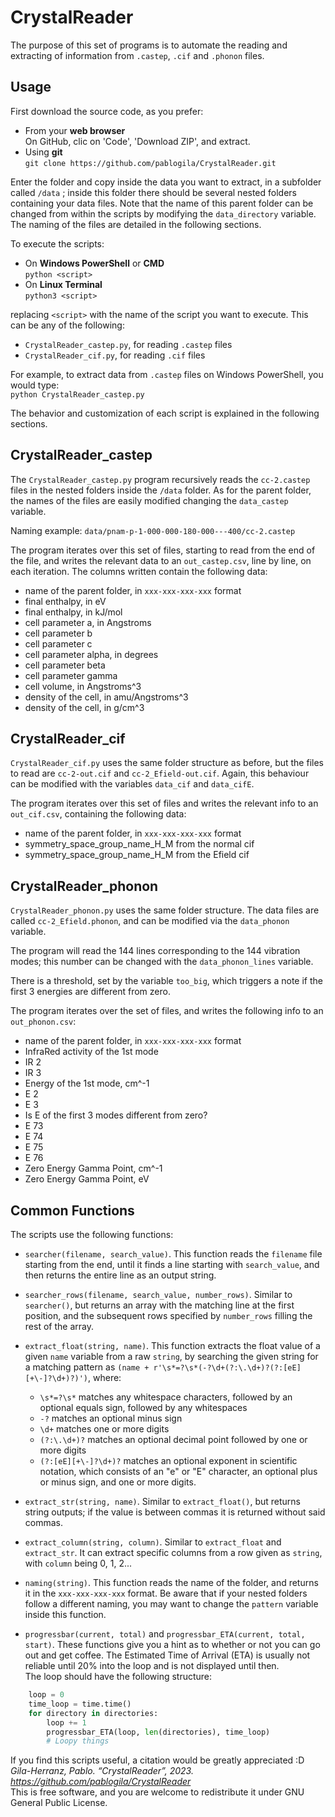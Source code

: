 # CrystalReader

The purpose of this set of programs is to automate the reading and extracting of information from `.castep`, `.cif` and `.phonon` files.


## Usage

First download the source code, as you prefer:
* From your **web browser**  
On GitHub, clic on 'Code', 'Download ZIP', and extract.
* Using **git**  
`git clone https://github.com/pablogila/CrystalReader.git`

Enter the folder and copy inside the data you want to extract, in a subfolder called `/data` ; inside this folder there should be several nested folders containing your data files. Note that the name of this parent folder can be changed from within the scripts by modifying the `data_directory` variable. The naming of the files are detailed in the following sections.

To execute the scripts:
* On **Windows PowerShell** or **CMD**  
`python <script>`
* On **Linux Terminal**  
`python3 <script>`

replacing `<script>` with the name of the script you want to execute. This can be any of the following:
* `CrystalReader_castep.py`, for reading `.castep` files
* `CrystalReader_cif.py`, for reading `.cif` files

For example, to extract data from `.castep` files on Windows PowerShell, you would type:  
`python CrystalReader_castep.py`

The behavior and customization of each script is explained in the following sections.


## CrystalReader_castep

The `CrystalReader_castep.py` program recursively reads the `cc-2.castep` files in the nested folders inside the `/data` folder. As for the parent folder, the names of the files are easily modified changing the `data_castep` variable.

Naming example: `data/pnam-p-1-000-000-180-000---400/cc-2.castep`

The program iterates over this set of files, starting to read from the end of the file, and writes the relevant data to an `out_castep.csv`, line by line, on each iteration. The columns written contain the following data:

* name of the parent folder, in `xxx-xxx-xxx-xxx` format
* final enthalpy, in eV
* final enthalpy, in kJ/mol
* cell parameter a, in Angstroms
* cell parameter b
* cell parameter c
* cell parameter alpha, in degrees
* cell parameter beta
* cell parameter gamma
* cell volume, in Angstroms^3
* density of the cell, in amu/Angstroms^3
* density of the cell, in g/cm^3


## CrystalReader_cif

`CrystalReader_cif.py` uses the same folder structure as before, but the files to read are `cc-2-out.cif` and `cc-2_Efield-out.cif`. Again, this behaviour can be modified with the variables `data_cif` and `data_cifE`.

The program iterates over this set of files and writes the relevant info to an `out_cif.csv`, containing the following data:
* name of the parent folder, in `xxx-xxx-xxx-xxx` format
* symmetry_space_group_name_H_M from the normal cif
* symmetry_space_group_name_H_M from the Efield cif


## CrystalReader_phonon

`CrystalReader_phonon.py` uses the same folder structure. The data files are called `cc-2_Efield.phonon`, and can be modified via the `data_phonon` variable.

The program will read the 144 lines corresponding to the 144 vibration modes; this number can be changed with the `data_phonon_lines` variable.

There is a threshold, set by the variable `too_big`, which triggers a note if the first 3 energies are different from zero.

The program iterates over the set of files, and writes the following info to an `out_phonon.csv`:

* name of the parent folder, in `xxx-xxx-xxx-xxx` format
* InfraRed activity of the 1st mode
* IR 2
* IR 3
* Energy of the 1st mode, cm^-1
* E 2
* E 3
* Is E of the first 3 modes different from zero?
* E 73
* E 74
* E 75
* E 76
* Zero Energy Gamma Point, cm^-1 
* Zero Energy Gamma Point, eV


## Common Functions

The scripts use the following functions:

* `searcher(filename, search_value)`. This function reads the `filename` file starting from the end, until it finds a line starting with `search_value`, and then returns the entire line as an output string.

* `searcher_rows(filename, search_value, number_rows)`. Similar to `searcher()`, but returns an array with the matching line at the first position, and the subsequent rows specified by `number_rows` filling the rest of the array.

* `extract_float(string, name)`. This function extracts the float value of a given `name` variable from a raw `string`, by searching the given string for a matching pattern as `(name + r'\s*=?\s*(-?\d+(?:\.\d+)?(?:[eE][+\-]?\d+)?)')`, where:
  * `\s*=?\s*` matches any whitespace characters, followed by an optional equals sign, followed by any whitespaces
  * `-?` matches an optional minus sign
  * `\d+` matches one or more digits
  * `(?:\.\d+)?` matches an optional decimal point followed by one or more digits
  * `(?:[eE][+\-]?\d+)?` matches an optional exponent in scientific notation, which consists of an "e" or "E" character, an optional plus or minus sign, and one or more digits.


&NewLine;
* `extract_str(string, name)`. Similar to `extract_float()`, but returns string outputs; if the value is between commas it is returned without said commas.

* `extract_column(string, column)`. Similar to `extract_float` and `extract_str`. It can extract specific columns from a row given as `string`, with `column` being 0, 1, 2...

* `naming(string)`. This function reads the name of the folder, and returns it in the `xxx-xxx-xxx-xxx` format. Be aware that if your nested folders follow a different naming, you may want to change the `pattern` variable inside this function.

* `progressbar(current, total)` and `progressbar_ETA(current, total, start)`. These functions give you a hint as to whether or not you can go out and get coffee. The Estimated Time of Arrival (ETA) is usually not reliable until 20% into the loop and is not displayed until then.  
The loop should have the following structure:
``` python
    loop = 0
    time_loop = time.time()
    for directory in directories:
        loop += 1
        progressbar_ETA(loop, len(directories), time_loop)
        # Loopy things
```

If you find this scripts useful, a citation would be greatly appreciated :D  
*Gila-Herranz, Pablo. “CrystalReader”, 2023. https://github.com/pablogila/CrystalReader*  
This is free software, and you are welcome to redistribute it under GNU General Public License.